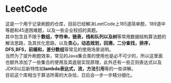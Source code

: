 # LeetCode
这是一个用于记录刷题的仓库，目前已经解决LeetCode上165道简单题，189道中等题和45道困难题，以及一些企业校招的真题。<br/>
其中包含且不限于**数组，字符串，链表，栈和队列以及树**等常用数据结构算法题的解法思路，及其优化思路，以及**贪心，动态规划，回溯，二分查找，排序，DFS,BFS，前缀和，差分数组**等常见的使用场景说明。<br/>
当然为了提升刷题效率，常见的Java集合类的使用也是必不可少的，所以这里面也额外添加了一些集合的使用及其底层实现原理，此外还有一些正则表达式以及JDK8以后新特性如**lambda表达式，流，方法引用**等的一些讲解。<br/>
目前这个库相当于算法所需的大杂烩，日后会一步一步精分细化。<br/>
